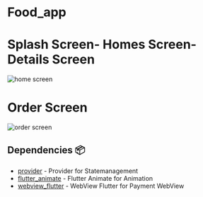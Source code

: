 # Food_app
# Splash Screen- Homes Screen- Details Screen
![home screen](https://github.com/alimohamedgad/food_app/assets/108583289/5c3235bb-5507-41fe-8dcd-e776e5a6b41f)

# Order Screen
![order screen](https://github.com/alimohamedgad/food_app/assets/108583289/e5d47e33-dd14-43b2-9e09-72274be345ea)
## Dependencies 📦️

- [provider](https://pub.dev/packages/provider) - Provider for Statemanagement
- [flutter_animate](https://pub.dev/packages/flutter_animate) - Flutter Animate for Animation 
- [webview_flutter](https://pub.dev/packages/webview_flutter) - WebView Flutter for Payment WebView 

